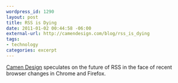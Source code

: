 ```yaml
--- 
wordpress_id: 1290
layout: post
title: RSS is Dying
date: 2011-01-02 00:44:58 -06:00
external-url: http://camendesign.com/blog/rss_is_dying
tags:
- technology
categories: excerpt
---
```

<a href="http://camendesign.com/blog/rss_is_dying">Camen Design</a> speculates on the future of RSS in the face of recent browser changes in Chrome and Firefox.
